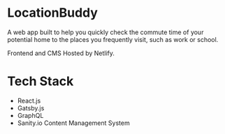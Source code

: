 # LocationBuddy
A web app built to help you quickly check the commute time of your potential home to the places you frequently visit, such as work or school.

Frontend and CMS Hosted by Netlify.

# Tech Stack
- React.js
- Gatsby.js
- GraphQL
- Sanity.io Content Management System
